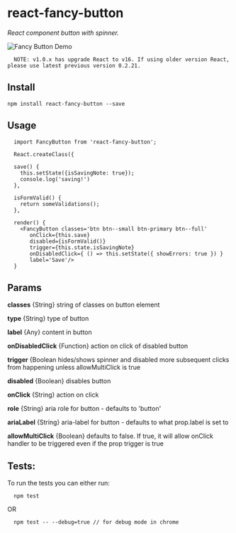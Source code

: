 # react-fancy-button

*React component button with spinner.*

![Fancy Button Demo](https://github.com/the-unsullied/react-fancy-button/blob/demo/fancybuttondemo.gif)

```
  NOTE: v1.0.x has upgrade React to v16. If using older version React, please use latest previous version 0.2.21.
```

## Install
```
npm install react-fancy-button --save
```

## Usage
```
  import FancyButton from 'react-fancy-button';

  React.createClass({

  save() {
    this.setState({isSavingNote: true});
    console.log('saving!')
  },

  isFormValid() {
    return someValidations();
  },

  render() {
    <FancyButton classes='btn btn--small btn-primary btn--full'
       onClick={this.save}
       disabled={isFormValid()}
       trigger={this.state.isSavingNote}
       onDisabledClick={ () => this.setState({ showErrors: true }) }
       label='Save'/>
  }
```


## Params

**classes** {String}   string of classes on button element

**type** {String}   type of button

**label** {Any}  content in button

**onDisabledClick**    {Function} action on click of disabled button

**trigger**    {Boolean hides/shows spinner and disabled more subsequent clicks from happening unless allowMultiClick is true

**disabled** {Boolean}  disables button

**onClick** {String}   action on click

**role** {String}   aria role for button - defaults to 'button'

**ariaLabel** {String}   aria-label for button - defaults to what prop.label is set to

**allowMultiClick** {Boolean}   defaults to false. If true, it will allow onClick handler to be triggered even if the prop trigger is true

## Tests:
To run the tests you can either run:
```
  npm test
```

OR

```
  npm test -- --debug=true // for debug mode in chrome
```

